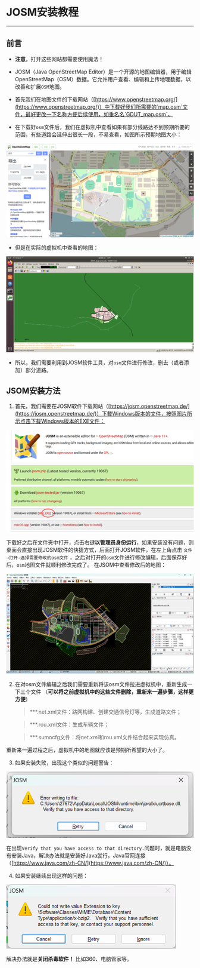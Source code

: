 # JOSM安装教程

***

## 前言

* **注意**，打开这些网站都需要使用魔法！

* JOSM（Java OpenStreetMap Editor）是一个开源的地图编辑器，用于编辑OpenStreetMap（OSM）数据。它允许用户查看、编辑和上传地理数据，以改善和扩展`OSM`地图。

* 首先我们在地图文件的下载网站（[https://www.openstreetmap.org/](https://www.openstreetmap.org/)）中下载好我们所需要的`map.osm`文件，最好更改一下名称方便后续使用，如重名名`GDUT_map.osm`。

+ 在下载好`osm`文件后，我们在虚拟机中查看如果有部分线路达不到预期所要的范围，有些道路会延伸出很长一段，不易查看，如图所示预期地图大小：

![alt GDUT地图](Image/期望道路大小.png)

+ 但是在实际的虚拟机中查看的地图：

![alt 需要修改的地图](Image/多线路.png)

+ 所以，我们需要利用到JOSM软件工具，对`osm`文件进行修改，删去（或者添加）部分道路。

## JSOM安装方法

1. 首先，我们需要在JOSM软件下载网站（[https://josm.openstreetmap.de/](https://josm.openstreetmap.de/)）下载Windows版本的文件，按照图片所示点击下载Windows版本的EXE文件：

![alt 下载地址](Image/下载网址.png)

下载好之后在文件夹中打开，点击右键**以管理员身份运行**，如果安装没有问题，则桌面会直接出现JOSM软件的快捷方式，后面打开JOSM软件，在左上角点击 `文件→打开→选择需要修改的osm文件` ，之后对打开的`osm`文件进行修改编辑，后面保存好后，`osm`地图文件就顺利修改完成了。
在JSOM中查看修改后的地图：

![alt 修改后的地图](Image/修改后的地图.png)

2. 在对osm文件编辑之后我们需要重新将该osm文件拉进虚拟机中，重新生成一下三个文件
（**可以将之前虚拟机中的这些文件删除，重新来一遍步骤，这样更方便**）

    >***.net.xml文件：路网构建、创建交通信号灯等，生成道路文件；

    >***.rou.xml文件：生成车辆文件；

    >***.sumocfg文件：将net.xml和rou.xml文件结合起来实现仿真。

重新来一遍过程之后，虚拟机中的地图就应该是预期所希望的大小了。

3. 如果安装失败，出现这个类似的问题警告：

![alt 安装Java](Image/安装Java.png)

在出现`Verify that you have access to that directory.`问题时，就是电脑没有安装Java，解决办法就是安装好Java就行，Java官网连接（[https://www.java.com/zh-CN/](https://www.java.com/zh-CN/)）。

4. 如果安装继续出现这样的问题：

![alt 关闭杀毒软件](Image/关杀毒软件.png)

解决办法就是**关闭杀毒软件！** 比如360、电脑管家等。
